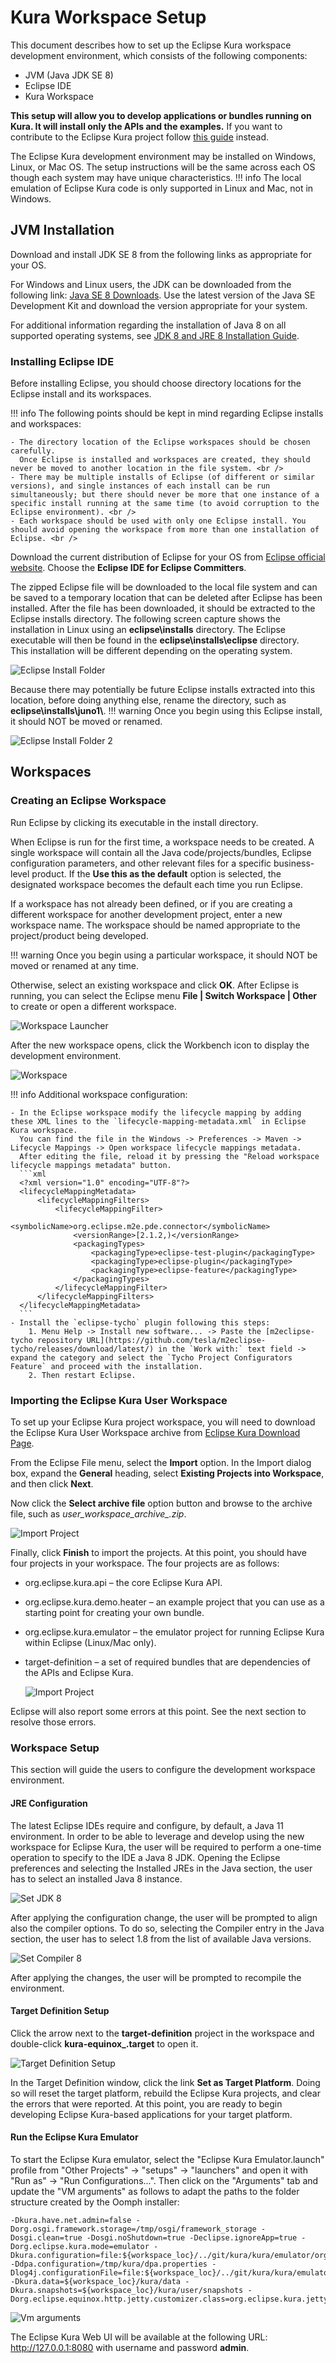 # Kura Workspace Setup

This document describes how to set up the Eclipse Kura workspace development environment, which consists of the following components:

- JVM (Java JDK SE 8)
- Eclipse IDE
- Kura Workspace

**This setup will allow you to develop applications or bundles running on Kura. It will install only the APIs and the examples.** If you want to contribute to the Eclipse Kura project follow [this guide](./development-environment-setup.md) instead.

The Eclipse Kura development environment may be installed on Windows, Linux, or Mac OS. The setup instructions will be the same across each OS though each system may have unique characteristics.
!!! info
    The local emulation of Eclipse Kura code is only supported in Linux and Mac, not in Windows.

## JVM Installation

Download and install JDK SE 8 from the following links as appropriate for your OS.

For Windows and Linux users, the JDK can be downloaded from the following link: [Java SE 8 Downloads](https://adoptium.net/temurin/releases/?version=8).  Use the latest version of the Java SE Development Kit and download the version appropriate for your system.

For additional information regarding the installation of Java 8 on all supported operating systems, see [JDK 8 and JRE 8 Installation Guide](https://adoptium.net/installation).

### Installing Eclipse IDE

Before installing Eclipse, you should choose directory locations for the Eclipse install and its workspaces.

!!! info
    The following points should be kept in mind regarding Eclipse installs and workspaces:

    - The directory location of the Eclipse workspaces should be chosen carefully. 
      Once Eclipse is installed and workspaces are created, they should never be moved to another location in the file system. <br /> 
    - There may be multiple installs of Eclipse (of different or similar versions), and single instances of each install can be run simultaneously; but there should never be more that one instance of a specific install running at the same time (to avoid corruption to the Eclipse environment). <br /> 
    - Each workspace should be used with only one Eclipse install. You should avoid opening the workspace from more than one installation of Eclipse. <br /> 

Download the current distribution of Eclipse for your OS from [Eclipse official website](https://www.eclipse.org/downloads/packages/). Choose the **Eclipse IDE for Eclipse Committers**.

The zipped Eclipse file will be downloaded to the local file system and can be saved to a temporary location that can be deleted after Eclipse has been installed. After the file has been downloaded, it should be extracted to the Eclipse installs directory.  The following screen capture shows the installation in Linux using an **eclipse\installs** directory. The Eclipse executable will then be found in the **eclipse\installs\eclipse** directory.  
This installation will be different depending on the operating system.

![Eclipse Install Folder](./images/development-environment-setup/image1.png)

Because there may potentially be future Eclipse installs extracted into this location, before doing anything else, rename the directory, such as **eclipse\installs\juno1\\**.
!!! warning
    Once you begin using this Eclipse install, it should NOT be moved or renamed.

![Eclipse Install Folder 2](./images/development-environment-setup/image2.png)

## Workspaces

### Creating an Eclipse Workspace

Run Eclipse by clicking its executable in the install directory.

When Eclipse is run for the first time, a workspace needs to be created.  A single workspace will contain all the Java code/projects/bundles, Eclipse configuration parameters, and other relevant files for a specific business-level product.  If the **Use this as the default** option is selected, the designated workspace becomes the default each time you run Eclipse.

If a workspace has not already been defined, or if you are creating a different workspace for another development project, enter a new workspace name.  The workspace should be named appropriate to the project/product being developed.

!!! warning
    Once you begin using a particular workspace, it should NOT be moved or renamed at any time.

Otherwise, select an existing workspace and click **OK**.  After Eclipse is running, you can select the Eclipse menu **File | Switch Workspace | Other** to create or open a different workspace.

![Workspace Launcher](./images/development-environment-setup/image3.png)

After the new workspace opens, click the Workbench icon to display the development environment.

![Workspace](./images/development-environment-setup/image4.png)

!!! info
    Additional workspace configuration:
    
    - In the Eclipse workspace modify the lifecycle mapping by adding these XML lines to the `lifecycle-mapping-metadata.xml` in Eclipse Kura workspace.
      You can find the file in the Windows -> Preferences -> Maven -> Lifecycle Mappings -> Open workspace lifecycle mappings metadata.
      After editing the file, reload it by pressing the "Reload workspace lifecycle mappings metadata" button.
      ```xml
      <?xml version="1.0" encoding="UTF-8"?>
      <lifecycleMappingMetadata>
          <lifecycleMappingFilters>
              <lifecycleMappingFilter>
                  <symbolicName>org.eclipse.m2e.pde.connector</symbolicName>
                  <versionRange>[2.1.2,)</versionRange>
                  <packagingTypes>
                      <packagingType>eclipse-test-plugin</packagingType>
                      <packagingType>eclipse-plugin</packagingType>
                      <packagingType>eclipse-feature</packagingType>
                  </packagingTypes>
              </lifecycleMappingFilter>
          </lifecycleMappingFilters>
      </lifecycleMappingMetadata>
      ```
    - Install the `eclipse-tycho` plugin following this steps:
        1. Menu Help -> Install new software... -> Paste the [m2eclipse-tycho repository URL](https://github.com/tesla/m2eclipse-tycho/releases/download/latest/) in the `Work with:` text field -> expand the category and select the `Tycho Project Configurators Feature` and proceed with the installation.
        2. Then restart Eclipse. 

### Importing the Eclipse Kura User Workspace

To set up your Eclipse Kura project workspace, you will need to download the Eclipse Kura User Workspace archive from [Eclipse Kura Download Page](https://eclipse.dev/kura/downloads.php).

From the Eclipse File menu, select the **Import** option.  In the Import dialog box, expand the **General** heading, select **Existing Projects into Workspace**, and then click **Next**.

Now click the **Select archive file** option button and browse to the archive file, such as *user_workspace_archive_<version>.zip*.

![Import Project](./images/development-environment-setup/image5.png)

Finally, click **Finish** to import the projects.  At this point, you should have four projects in your workspace.  The four projects are as follows:

* org.eclipse.kura.api – the core Eclipse Kura API.

* org.eclipse.kura.demo.heater – an example project that you can use as a starting point for creating your own bundle.

* org.eclipse.kura.emulator – the emulator project for running Eclipse Kura within Eclipse (Linux/Mac only).

* target-definition – a set of required bundles that are dependencies of the APIs and Eclipse Kura.

    ![Import Project](./images/development-environment-setup/image6.png)

Eclipse will also report some errors at this point.  See the next section to resolve those errors.

### Workspace Setup
This section will guide the users to configure the development workspace environment. 

#### JRE Configuration
The latest Eclipse IDEs require and configure, by default, a Java 11 environment.
In order to be able to leverage and develop using the new workspace for Eclipse Kura, the user will be required to perform a one-time operation to specify to the IDE a Java 8 JDK.
Opening the Eclipse preferences and selecting the Installed JREs in the Java section, the user has to select an installed Java 8 instance. 

![Set JDK 8](./images/development-environment-setup/image7.png)

After applying the configuration change, the user will be prompted to align also the compiler options. To do so, selecting the Compiler entry in the Java section, the user has to select 1.8 from the list of available Java versions.

![Set Compiler 8](./images/development-environment-setup/image8.png)

After applying the changes, the user will be prompted to recompile the environment.

#### Target Definition Setup
Click the arrow next to the **target-definition** project in the workspace and double-click **kura-equinox_<version>.target** to open it.

![Target Definition Setup](./images/development-environment-setup/image9.png)

In the Target Definition window, click the link **Set as Target Platform**.  Doing so will reset the target platform, rebuild the Eclipse Kura projects, and clear the errors that were reported.  At this point, you are ready to begin developing Eclipse Kura-based applications for your target platform.

#### Run the Eclipse Kura Emulator

To start the Eclipse Kura emulator, select the "Eclipse Kura Emulator.launch" profile from "Other Projects" -> "setups" -> "launchers" and open it with "Run as" -> "Run Configurations...". Then click on the "Arguments" tab and update the "VM arguments" as follows to adapt the paths to the folder structure created by the Oomph installer:

``` shell
-Dkura.have.net.admin=false -Dorg.osgi.framework.storage=/tmp/osgi/framework_storage -Dosgi.clean=true -Dosgi.noShutdown=true -Declipse.ignoreApp=true -Dorg.eclipse.kura.mode=emulator -Dkura.configuration=file:${workspace_loc}/../git/kura/kura/emulator/org.eclipse.kura.emulator/src/main/resources/kura.properties -Ddpa.configuration=/tmp/kura/dpa.properties -Dlog4j.configurationFile=file:${workspace_loc}/../git/kura/kura/emulator/org.eclipse.kura.emulator/src/main/resources/log4j.xml -Dkura.data=${workspace_loc}/kura/data -Dkura.snapshots=${workspace_loc}/kura/user/snapshots -Dorg.eclipse.equinox.http.jetty.customizer.class=org.eclipse.kura.jetty.customizer.KuraJettyCustomizer
```

![Vm arguments](./images/development-environment-setup/image12.png)

The Eclipse Kura Web UI will be available at the following URL: http://127.0.0.1:8080 with username and password **admin**.
